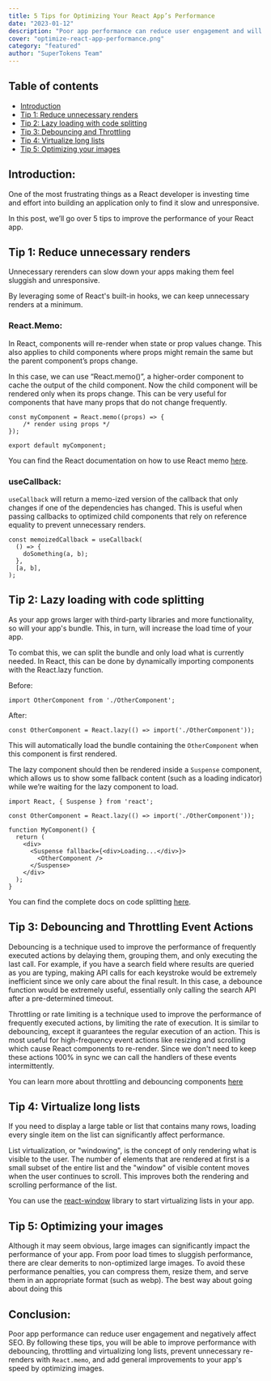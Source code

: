 ```yaml
---
title: 5 Tips for Optimizing Your React App’s Performance 
date: "2023-01-12"
description: "Poor app performance can reduce user engagement and will negatively affect SEO, here are 5 tips to optimize your react app"
cover: "optimize-react-app-performance.png"
category: "featured"
author: "SuperTokens Team"
---
```


## Table of contents
- [Introduction](#introduction)
- [Tip 1: Reduce unnecessary renders](#tip-1-reduce-unnecessary-renders)
- [Tip 2: Lazy loading with code splitting](#tip-2-lazy-loading-with-code-splitting)
- [Tip 3: Debouncing and Throttling](#tip-3-debouncing-and-throttling-event-actions)
- [Tip 4: Virtualize long lists](#tip-4-virtualize-long-lists)
- [Tip 5: Optimizing your images](#tip-5-optimizing-your-images)

## Introduction:

One of the most frustrating things as a React developer is investing time and effort into building an application only to find it slow and unresponsive.

In this post, we’ll go over 5 tips to improve the performance of your React app.


## Tip 1: Reduce unnecessary renders

Unnecessary rerenders can slow down your apps making them feel sluggish and unresponsive.

By leveraging some of React's built-in hooks, we can keep unnecessary renders at a minimum.


### React.Memo:

In React, components will re-render when state or prop values change. This also applies to child components where props might remain the same but the parent component’s props change. 

In this case, we can use “React.memo()”, a higher-order component to cache the output of the child component. Now the child component will be rendered only when its props change. This can be very useful for components that have many props that do not change frequently.


```tsx
const myComponent = React.memo((props) => {
    /* render using props */
});

export default myComponent;
```

You can find the React documentation on how to use React memo [here](https://beta.reactjs.org/reference/react/memo).

### useCallback:

`useCallback` will return a memo-ized version of the callback that only changes if one of the dependencies has changed. This is useful when passing callbacks to optimized child components that rely on reference equality to prevent unnecessary renders.

```tsx
const memoizedCallback = useCallback(
  () => {
    doSomething(a, b);
  },
  [a, b],
);
```

## Tip 2: Lazy loading with code splitting

As your app grows larger with third-party libraries and more functionality, so will your app's bundle. This, in turn, will increase the load time of your app. 

To combat this, we can split the bundle and only load what is currently needed. In React, this can be done by dynamically importing components with the React.lazy function.

Before: 

`import OtherComponent from './OtherComponent';`

After:

`const OtherComponent = React.lazy(() => import('./OtherComponent'));`

This will automatically load the bundle containing the `OtherComponent` when this component is first rendered.

The lazy component should then be rendered inside a `Suspense` component, which allows us to show some fallback content (such as a loading indicator) while we’re waiting for the lazy component to load.

```tsx
import React, { Suspense } from 'react';

const OtherComponent = React.lazy(() => import('./OtherComponent'));

function MyComponent() {
  return (
    <div>
      <Suspense fallback={<div>Loading...</div>}>
        <OtherComponent />
      </Suspense>
    </div>
  );
}
```
You can find the complete docs on code splitting [here](https://reactjs.org/docs/code-splitting.html).


## Tip 3: Debouncing and Throttling Event Actions

Debouncing is a technique used to improve the performance of frequently executed actions by delaying them, grouping them, and only executing the last call. For example, if you have a search field where results are queried as you are typing, making API calls for each keystroke would be extremely inefficient since we only care about the final result. In this case, a debounce function would be extremely useful, essentially only calling the search API after a pre-determined timeout.


Throttling or rate limiting is a technique used to improve the performance of frequently executed actions, by limiting the rate of execution. It is similar to debouncing, except it guarantees the regular execution of an action. This is most useful for high-frequency event actions like resizing and scrolling which cause React components to re-render. Since we don't need to keep these actions 100% in sync we can call the handlers of these events intermittently. 

You can learn more about throttling and debouncing components [here](https://codefrontend.com/debounce-throttle-js-react)

## Tip 4: Virtualize long lists

If you need to display a large table or list that contains many rows, loading every single item on the list can significantly affect performance.

List virtualization, or "windowing", is the concept of only rendering what is visible to the user. The number of elements that are rendered at first is a small subset of the entire list and the "window" of visible content moves when the user continues to scroll. This improves both the rendering and scrolling performance of the list.

You can use the [react-window](https://www.npmjs.com/package/react-window) library to start virtualizing lists in your app.


## Tip 5: Optimizing your images

Although it may seem obvious, large images can significantly impact the performance of your app. From poor load times to sluggish performance, there are clear demerits to non-optimized large images. To avoid these performance penalties, you can compress them, resize them, and serve them in an appropriate format (such as webp). The best way about going about doing this 

## Conclusion:

Poor app performance can reduce user engagement and negatively affect SEO. By following these tips, you will be able to improve performance with debouncing, throttling and virtualizing long lists, prevent unnecessary re-renders with `React.memo`, and add general improvements to your app's speed by optimizing images.
